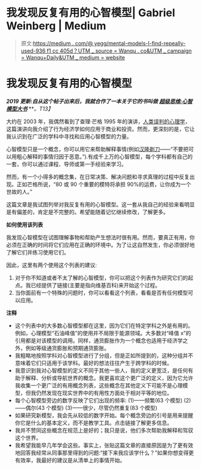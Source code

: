 # 我发现反复有用的心智模型| Gabriel Weinberg | Medium

> 原文:[https://medium . com/@ yegg/mental-models-I-find-repeally-used-936 f1 cc 405d？UTM _ source = Wanqu . co&UTM _ campaign = Wanqu+Daily&UTM _ medium = website](https://medium.com/@yegg/mental-models-i-find-repeatedly-useful-936f1cc405d?utm_source=wanqu.co&utm_campaign=Wanqu+Daily&utm_medium=website)



# 我发现反复有用的心智模型

***2019 更新:自从这个帖子出来后，我就合作了一本关于它的书叫做*** [***超级思维:心智模型大书***](https://www.amazon.com/gp/product/0525533583/ref=as_li_tl?ie=UTF8&camp=1789&creative=9325&creativeASIN=0525533583&linkCode=as2&tag=tracbook-20&linkId=974399b4a98ff9d8a1687de3f0575e79) ***。*T13】**

大约在 2003 年，我偶然看到了查理·芒格 1995 年的演讲，[人类误判的心理学](http://web.archive.org/web/20151004200748/http://law.indiana.edu/instruction/profession/doc/16_1.pdf)，这篇演讲向我介绍了行为经济学如何应用于商业和投资。然而，更深刻的是，它让我认识到在广泛的学科中寻找和应用心智模型的力量。

心智模型只是一个概念，你可以用它来帮助解释事情(例如[汉隆剃刀](https://en.wikipedia.org/wiki/Hanlon%27s_razor)——“不要把可以用粗心解释的事情归因于恶意。”).有成千上万的心智模型，每个学科都有自己的一套，你可以通过课程、导师或第一手经验来学习。

然而，有一个小得多的概念集，在日常决策、解决问题和寻求真理的过程中反复出现。正如芒格所说，“80 或 90 个重要的模特将承担 90%的运费，让你成为一个世故的人。”

这篇文章是我试图列举对我反复有用的心智模型。这一套从我自己的经验来看明显是有偏差的，肯定是不完整的。希望能随着记忆继续修改，了解更多。

**如何使用该列表**

我发现心智模型在试图理解事物和帮助产生想法时很有用。然而，要真正有用，你必须在正确的时间将它们应用在正确的环境中。为了让这自然发生，你必须很好地了解它们并练习使用它们。

因此，这里有两个使用这个列表的建议:

1.  对于你不知道或者不太了解的心智模型，你可以把这个列表作为研究它们的起点。我已经提供了链接(主要是指向维基百科)来开始这个过程。
2.  当你面前有一个特殊的问题时，你可以看看这个列表，看看是否有任何模型可以应用。

**注释**

*   这个列表中的大多数心智模型都在这里，因为它们在特定学科之外是有用的。例如，心理模型“石油峰值”的使用并不局限于能源领域。大多数对“峰值 x”的引用都是对该模型的调用。同样，通货膨胀作为一个概念也适用于经济学之外，例如等级通货膨胀和预期通货膨胀。
*   我粗略地按照学科对心智模型进行了分组，但是正如所提到的，这种分组并不意味着它们只适用于该学科。最好的想法往往产生于跨学科的时候。
*   我意识到我对心智模型的定义不同于其他一些人，我的定义更宽泛，是任何有助于解释、分析或导航世界的概念。我更喜欢这个更广泛的定义，因为它允许我收集一个更广泛的有用概念列表，这些概念在其他定义下可能不是心理模型，但我仍然发现在现实世界中的有用性方面处于相对平等的地位。
*   每个心智模型旁边的数字反映了它们出现的频率:
    (1)——频繁(63 个模型)
    (2)——偶尔(43 个模型)
    (3)——很少，尽管仍然重复(83 个模型)
*   如果研究新模型，我会先从较低的数字开始。每个概念旁边的引号是用来提醒你它是什么的基本定义，而不是教学工具。点击链接了解更多信息。
*   我并不赞同这些概念在规范上是好的；我只是说，他们多次帮助我解释和驾驭这个世界。
*   我希望我能早几年学会这些。事实上，张贴这篇文章的直接原因是为了更有效地回答我经常从同事那里得到的问题:“接下来我应该学什么？”如果你想变得更有效率，我最好的建议是从清单上的事情开始。

